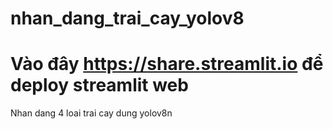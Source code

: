 # nhan_dang_trai_cay_yolov8
# Vào đây https://share.streamlit.io để deploy streamlit web
Nhan dang 4 loai trai cay dung yolov8n
